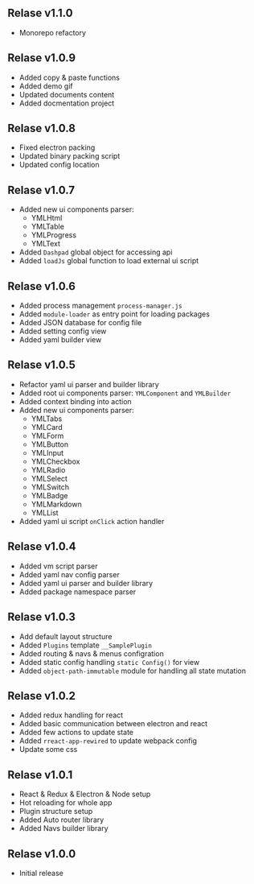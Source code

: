 ## Relase v1.1.0

- Monorepo refactory

## Relase v1.0.9

- Added copy & paste functions
- Added demo gif
- Updated documents content
- Added docmentation project

## Relase v1.0.8

- Fixed electron packing
- Updated binary packing script
- Updated config location

## Relase v1.0.7

- Added new ui components parser:
    - YMLHtml
    - YMLTable
    - YMLProgress
    - YMLText
- Added `Dashpad` global object for accessing api
- Added `loadJs` global function to load external ui script

## Relase v1.0.6

- Added process management `process-manager.js`
- Added `module-loader` as entry point for loading packages
- Added JSON database for config file
- Added setting config view
- Added yaml builder view

## Relase v1.0.5

- Refactor yaml ui parser and builder library
- Added root ui components parser: `YMLComponent` and `YMLBuilder`
- Added context binding into action
- Added new ui components parser:
    - YMLTabs
    - YMLCard
    - YMLForm
    - YMLButton
    - YMLInput
    - YMLCheckbox
    - YMLRadio
    - YMLSelect
    - YMLSwitch
    - YMLBadge
    - YMLMarkdown
    - YMLList
- Added yaml ui script `onClick` action handler

## Relase v1.0.4

- Added vm script parser
- Added yaml nav config parser
- Added yaml ui parser and builder library
- Added package namespace parser

## Relase v1.0.3

- Add default layout structure
- Added `Plugins` template `__SamplePlugin`
- Added routing & navs & menus configration
- Added static config handling `static Config()` for view
- Added `object-path-immutable` module for handling all state mutation

## Relase v1.0.2

- Added redux handling for react
- Added basic communication between electron and react
- Added few actions to update state
- Added `rreact-app-rewired` to update webpack config
- Update some css

## Relase v1.0.1

- React & Redux & Electron & Node setup
- Hot reloading for whole app
- Plugin structure setup
- Added Auto router library
- Added Navs builder library

## Relase v1.0.0

- Initial release